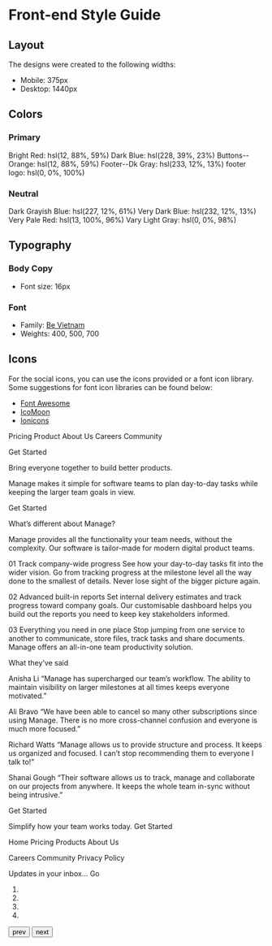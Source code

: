 # Front-end Style Guide

## Layout

The designs were created to the following widths:

- Mobile: 375px
- Desktop: 1440px

## Colors

### Primary

Bright Red: hsl(12, 88%, 59%)
Dark Blue: hsl(228, 39%, 23%)
Buttons--Orange:  hsl(12, 88%, 59%)
Footer--Dk Gray: hsl(233, 12%, 13%)
footer logo: hsl(0, 0%, 100%)

### Neutral

Dark Grayish Blue: hsl(227, 12%, 61%)
Very Dark Blue: hsl(232, 12%, 13%)
Very Pale Red: hsl(13, 100%, 96%)
Vary Light Gray: hsl(0, 0%, 98%)

## Typography

### Body Copy

- Font size: 16px

### Font

- Family: [Be Vietnam](https://fonts.google.com/specimen/Be+Vietnam)
- Weights: 400, 500, 700

## Icons

For the social icons, you can use the icons provided or a font icon library. Some suggestions for font icon libraries can be found below:

- [Font Awesome](https://fontawesome.com)
- [IcoMoon](https://icomoon.io)
- [Ionicons](https://ionicons.com)

Pricing
  Product
  About Us
  Careers
  Community

  Get Started

  Bring everyone together to build better products.

  Manage makes it simple for software teams to plan day-to-day 
  tasks while keeping the larger team goals in view.

  Get Started

  What’s different about Manage?

  Manage provides all the functionality your team needs, without 
  the complexity. Our software is tailor-made for modern digital 
  product teams. 

  01
  Track company-wide progress
  See how your day-to-day tasks fit into the wider vision. Go from 
  tracking progress at the milestone level all the way done to the 
  smallest of details. Never lose sight of the bigger picture again.

  02
  Advanced built-in reports
  Set internal delivery estimates and track progress toward company 
  goals. Our customisable dashboard helps you build out the reports 
  you need to keep key stakeholders informed.

  03
  Everything you need in one place
  Stop jumping from one service to another to communicate, store files, 
  track tasks and share documents. Manage offers an all-in-one team 
  productivity solution.

  What they’ve said

  Anisha Li
  “Manage has supercharged our team’s workflow. The ability to maintain 
  visibility on larger milestones at all times keeps everyone motivated.”

  Ali Bravo
  “We have been able to cancel so many other subscriptions since using 
  Manage. There is no more cross-channel confusion and everyone is much 
  more focused.”

  Richard Watts
  “Manage allows us to provide structure and process. It keeps us organized 
  and focused. I can’t stop recommending them to everyone I talk to!”

  Shanai Gough
  “Their software allows us to track, manage and collaborate on our projects 
  from anywhere. It keeps the whole team in-sync without being intrusive.”

  Get Started

  Simplify how your team works today.
  Get Started
  
  Home
  Pricing
  Products
  About Us

  Careers
  Community
  Privacy Policy

  Updates in your inbox…
  Go

  



  <ol class="carousel-indicators">
            <li data-target="#carouselIndicators" data-slide-to="0" class="active testimonial__bullet"e></li>
            <li data-target="#carouselIndicators" data-slide-to="1" class="testimonial__bullet"></li>
            <li data-target="#carouselIndicators" data-slide-to="2" class="testimonial__bullet"></li>
            <li data-target="#carouselIndicators" data-slide-to="3" class="testimonial__bullet"></li>
          </ol><!--.carousel-indicators-->

<div class="glide__arrows" data-glide-el="controls">
            <button class="glide__arrow glide__arrow--left text-dark" data-glide-dir="<">prev</button>
            <button class="glide__arrow glide__arrow--right text-dark" data-glide-dir=">">next</button>
          </div><!--.glide__arrows-->